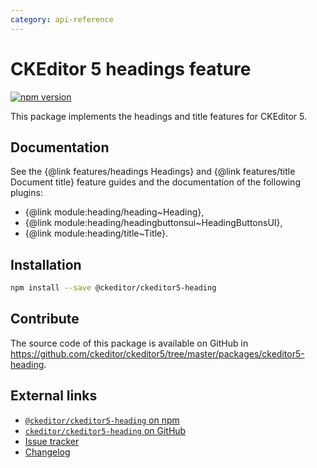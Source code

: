 ```yaml
---
category: api-reference
---
```


# CKEditor 5 headings feature

[![npm version](https://badge.fury.io/js/%40ckeditor%2Fckeditor5-heading.svg)](https://www.npmjs.com/package/@ckeditor/ckeditor5-heading)

This package implements the headings and title features for CKEditor 5.

## Documentation

See the {@link features/headings Headings} and {@link features/title Document title} feature guides and the documentation of the following plugins:

* {@link module:heading/heading~Heading},
* {@link module:heading/headingbuttonsui~HeadingButtonsUI},
* {@link module:heading/title~Title}.

## Installation

```bash
npm install --save @ckeditor/ckeditor5-heading
```

## Contribute

The source code of this package is available on GitHub in https://github.com/ckeditor/ckeditor5/tree/master/packages/ckeditor5-heading.

## External links

* [`@ckeditor/ckeditor5-heading` on npm](https://www.npmjs.com/package/@ckeditor/ckeditor5-heading)
* [`ckeditor/ckeditor5-heading` on GitHub](https://github.com/ckeditor/ckeditor5/tree/master/packages/ckeditor5-heading)
* [Issue tracker](https://github.com/ckeditor/ckeditor5/issues)
* [Changelog](https://github.com/ckeditor/ckeditor5-heading/blob/master/CHANGELOG.md)
